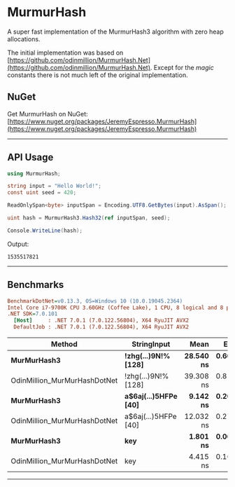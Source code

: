 # MurmurHash
A super fast implementation of the MurmurHash3 algorithm with zero heap allocations.

The initial implementation was based on [https://github.com/odinmillion/MurmurHash.Net](https://github.com/odinmillion/MurmurHash.Net). 
Except for the *magic* constants there is not much left of the original implementation.


## NuGet
Get MurmurHash on NuGet: [https://www.nuget.org/packages/JeremyEspresso.MurmurHash](https://www.nuget.org/packages/JeremyEspresso.MurmurHash)

---
## API Usage

```cs
using MurmurHash;

string input = "Hello World!";
const uint seed = 420;

ReadOnlySpan<byte> inputSpan = Encoding.UTF8.GetBytes(input).AsSpan();

uint hash = MurmurHash3.Hash32(ref inputSpan, seed);

Console.WriteLine(hash);
```

Output:
```
1535517821
```
---
## Benchmarks
```ini
BenchmarkDotNet=v0.13.3, OS=Windows 10 (10.0.19045.2364)
Intel Core i7-9700K CPU 3.60GHz (Coffee Lake), 1 CPU, 8 logical and 8 physical cores
.NET SDK=7.0.101
  [Host]     : .NET 7.0.1 (7.0.122.56804), X64 RyuJIT AVX2
  DefaultJob : .NET 7.0.1 (7.0.122.56804), X64 RyuJIT AVX2
```
|                       Method |          StringInput |      Mean |     Error |    StdDev | Allocated |
|----------------------------- |--------------------- |----------:|----------:|----------:|----------:|
| **MurMurHash3** |  **!zhg(...)9N!% [128]** | **28.540 ns** | **0.6031 ns** | **0.9909 ns** | **-** |
| OdinMillion_MurMurHashDotNet |  !zhg(...)9N!% [128] | 39.308 ns | 0.8142 ns | 1.1934 ns | - |
| **MurMurHash3** | **a$6aj(...)5HFPe [40]** |  **9.142 ns** | **0.2075 ns** | **0.2625 ns** | **-** |
| OdinMillion_MurMurHashDotNet | a$6aj(...)5HFPe [40] | 12.032 ns | 0.2711 ns | 0.3620 ns | - |
| **MurMurHash3** | **key** |  **1.801 ns** | **0.0643 ns** | **0.0858 ns** | **-** |
| OdinMillion_MurMurHashDotNet | key | 4.415 ns | 0.1052 ns | 0.1542 ns | - |

---